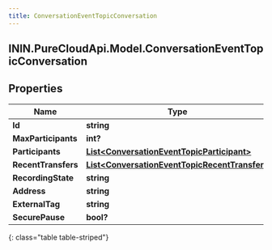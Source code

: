 ```yaml
---
title: ConversationEventTopicConversation
---
```

## ININ.PureCloudApi.Model.ConversationEventTopicConversation

## Properties

|Name | Type | Description | Notes|
|------------ | ------------- | ------------- | -------------|
| **Id** | **string** |  | [optional] |
| **MaxParticipants** | **int?** |  | [optional] |
| **Participants** | [**List&lt;ConversationEventTopicParticipant&gt;**](ConversationEventTopicParticipant.html) |  | [optional] |
| **RecentTransfers** | [**List&lt;ConversationEventTopicRecentTransfer&gt;**](ConversationEventTopicRecentTransfer.html) |  | [optional] |
| **RecordingState** | **string** |  | [optional] |
| **Address** | **string** |  | [optional] |
| **ExternalTag** | **string** |  | [optional] |
| **SecurePause** | **bool?** |  | [optional] |
{: class="table table-striped"}


